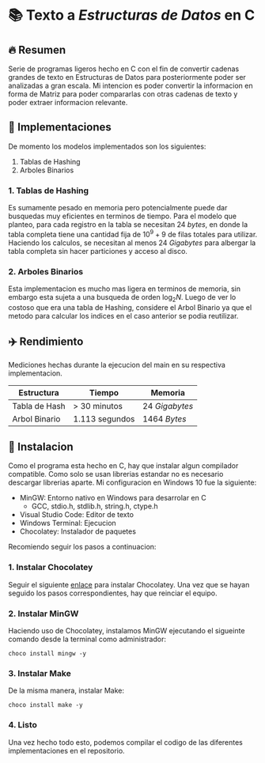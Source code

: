 # 📚 Texto a _Estructuras de Datos_ en C

## 🔥 Resumen

Serie de programas ligeros hecho en C con el fin de convertir cadenas
grandes de texto en Estructuras de Datos para posteriormente poder ser 
analizadas a gran escala. Mi intencion es poder convertir la informacion
en forma de Matriz para poder compararlas con otras cadenas de texto
y poder extraer informacion relevante.

## 🧠 Implementaciones

De momento los modelos implementados son los siguientes:

1) Tablas de Hashing
2) Arboles Binarios

### 1. Tablas de Hashing

Es sumamente pesado en memoria pero potencialmente puede dar busquedas
muy eficientes en terminos de tiempo. Para el modelo que planteo, para
cada registro en la tabla se necesitan $24$ _bytes_, en donde la tabla
completa tiene una cantidad fija de $10^9 + 9$ de filas totales para
utilizar. Haciendo los calculos, se necesitan al menos $24$ _Gigabytes_
para albergar la tabla completa sin hacer particiones y acceso al
disco.

### 2. Arboles Binarios

Esta implementacion es mucho mas ligera en terminos de memoria, sin
embargo esta sujeta a una busqueda de orden $\log_2 N$. Luego de ver
lo costoso que era una tabla de Hashing, considere el Arbol Binario
ya que el metodo para calcular los indices en el caso anterior se
podia reutilizar.

## ✈️ Rendimiento

Mediciones hechas durante la ejecucion del main en su respectiva
implementacion.

| Estructura | Tiempo | Memoria |
|---|---|---|
| Tabla de Hash | > 30 minutos | 24 _Gigabytes_ |
| Arbol Binario | 1.113 segundos | 1464 _Bytes_ |

## 👾 Instalacion

Como el programa esta hecho en C, hay que instalar algun compilador
compatible. Como solo se usan librerias estandar no es necesario
descargar librerias aparte. Mi configuracion en Windows 10 fue la
siguiente:

 * MinGW: Entorno nativo en Windows para desarrolar en C
    * GCC, stdio.h, stdlib.h, string.h, ctype.h
 * Visual Studio Code: Editor de texto
 * Windows Terminal: Ejecucion
 * Chocolatey: Instalador de paquetes

Recomiendo seguir los pasos a continuacion:

### 1. Instalar Chocolatey
Seguir el siguiente [enlace](https://chocolatey.org/install) para instalar
Chocolatey. Una vez que se hayan seguido los pasos correspondientes, hay
que reinciar el equipo.

### 2. Instalar MinGW
Haciendo uso de Chocolatey, instalamos MinGW ejecutando el sigueinte
comando desde la terminal como administrador:

```
choco install mingw -y
```
### 3. Instalar Make
De la misma manera, instalar Make:

```
choco install make -y
```
### 4. Listo
Una vez hecho todo esto, podemos compilar el codigo de las diferentes
implementaciones en el repositorio.